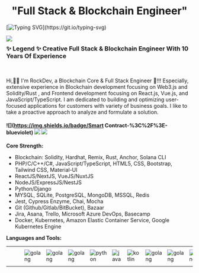 <h1 align="center">"Full Stack & Blockchain Engineer"</h1>

<!-- ![header-background](https://user-images.githubusercontent.com/88071912/147695647-00872f58-21b5-48ce-a541-a9fa63e8107e.jpg) -->

[![Typing SVG](https://readme-typing-svg.herokuapp.com?font=Baskervville+SC&size=30&center=true&vCenter=true&width=1000&height=100&duration=5000&pause=1500&lines=I+AM+A+FULLSTACK+AND+BLOCKCHAIN+DEVELOPER.;FULLSTACK+AND+BLOCKCHAIN+DEVELOPMENT+IS+MY+LIFE.;WELCOME+TO+VISIT+MY+PROFILE.)](https://git.io/typing-svg)
<!-- <img align="left" src="https://visitor-badge.laobi.icu/badge?page_id=oshimaninja.oshimaninja" /> -->
<img align="left" src="https://visitor-badge.laobi.icu/badge?page_id=alwayswelcom.alwayswelcom" />
<h1 align="center"></h1>

### ✨ Legend ✨ Creative Full Stack & Blockchain  Engineer With 10 Years Of Experience

<br/>

Hi,👋🏽 I'm RockDev, a Blockchain Core & Full Stack Engineer 🚀!!! Especially, extensive experience in Blockchain development focusing on Web3.js and Solidity/Rust , and Frontend development focusing on React.js, Vue.js, and JavaScript/TypeScript. I am dedicated to building and optimizing user-focused applications for customers with variety of business goals. I like to take a proactive approach to analyze and formulate a solution.


####       ![](https://img.shields.io/badge/Smart Contract-%3C%2F%3E-blueviolet) ![](https://img.shields.io/badge/Frontend-%3C%2F%3E-blueviolet) ![](https://img.shields.io/badge/Backend-%3C%2F%3E-blueviolet)



**Core Strength:**
 - Blockchain: Solidity, Hardhat, Remix, Rust, Anchor, Solana CLI
 - PHP/C/C++/C#, JavaScript/TypeScript, HTML5, CSS, Bootstrap, Tailwind CSS, Material-UI
 - ReactJS/NextJS, VueJS/NuxtJS
 - NodeJS/ExpressJS/NestJS
 - Python/Django
 - MYSQL, SQLite, PostgreSQL, MongoDB, MSSQL, Redis
 - Jest, Cypress Enzyme, Chai, Mocha
 - Git (Github/Gitlab/BitBucket), Bazaar
 - Jira, Asana, Trello, Microsoft Azure DevOps, Basecamp
 - Docker, Kubernetes, Amazon Elastic Container Service, Google Kubernetes Engine


**Languages and Tools:**   
<table>
   <tr>
        <td><img src="https://github.com/kroim/profile/blob/master/icons/icon_solidity.png?raw=true" alt="android" height="45"></td>
        <td><img src="https://github.com/kroim/profile/blob/master/icons/icon_metamask.png?raw=true" alt="golang" height="45"></td>
        <td><img src="https://github.com/kroim/profile/blob/master/icons/icon_truffle.png?raw=true" alt="golang" height="45"></td>
        <td><img src="https://seeklogo.com/images/H/hardhat-logo-888739EBB4-seeklogo.com.png" alt="golang" height="45"></td>
        <td><img src="https://storage.googleapis.com/opensea-static/Logomark/Logomark-Blue.svg" alt="golang" height="45"></td>
        <td><img src="https://www.pngall.com/wp-content/uploads/10/PancakeSwap-Crypto-Logo-PNG.png" alt="golang" height="45"></td>
        <td><img src="https://cdn.jsdelivr.net/gh/devicons/devicon/icons/react/react-original.svg" alt="python" height="45"></td>
        <td><img src="https://cdn.jsdelivr.net/gh/devicons/devicon/icons/vuejs/vuejs-original.svg" alt="java" height="45"></td>
        <td><img src="https://cdn.jsdelivr.net/gh/devicons/devicon/icons/redux/redux-original.svg" alt="kotlin" height="45"></td>
        <td><img src="https://cdn.jsdelivr.net/gh/devicons/devicon/icons/nodejs/nodejs-original.svg" alt="golang" height="45"></td>
        <td><img src="https://cdn.jsdelivr.net/gh/devicons/devicon/icons/typescript/typescript-original.svg" alt="golang" height="45"></td>
        <td><img src="https://cdn.jsdelivr.net/gh/devicons/devicon/icons/javascript/javascript-original.svg" alt="golang" height="45"></td>
    </tr>
</table>

  <br>
</p>

